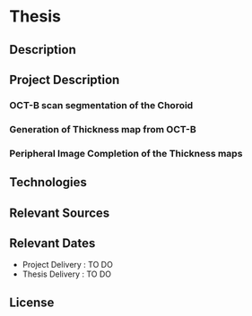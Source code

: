 # Thesis

## Description

## Project Description

### OCT-B scan segmentation of the Choroid

### Generation of Thickness map from OCT-B

### Peripheral Image Completion of the Thickness maps

## Technologies

## Relevant Sources

## Relevant Dates
- Project Delivery : TO DO
- Thesis Delivery : TO DO 

## License

